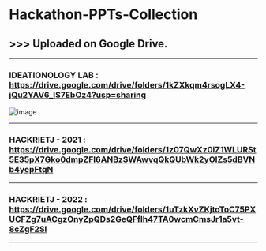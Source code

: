 # Hackathon-PPTs-Collection
## >>> Uploaded on Google Drive.

-------------------------------------------

### IDEATIONOLOGY LAB : https://drive.google.com/drive/folders/1kZXkqm4rsogLX4-jQu2YAV6_lS7EbOz4?usp=sharing

![image](https://user-images.githubusercontent.com/50515418/166725879-7896e493-9aa4-4009-8e30-566ceef9c283.png)

-------------------------------------------

### HACKRIETJ - 2021 : https://drive.google.com/drive/folders/1z07QwXz0iZ1WLURSt5E35pX7Gko0dmpZFI6ANBzSWAwvqQkQUbWk2yOIZs5dBVNb4yepFtqN

-------------------------------------

### HACKRIETJ - 2022 : https://drive.google.com/drive/folders/1uTzkXvZKjtoToC75PXUCFZg7uACgzOnyZpQDs2GeQFfIh47TA0wcmCmsJr1a5vt-8cZgF2Sl

--------------------------------------
